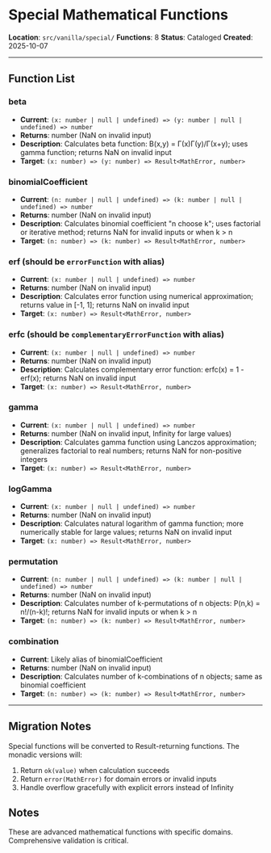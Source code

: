 # Special Mathematical Functions

**Location**: `src/vanilla/special/`
**Functions**: 8
**Status**: Cataloged
**Created**: 2025-10-07

---

## Function List

### beta
- **Current**: `(x: number | null | undefined) => (y: number | null | undefined) => number`
- **Returns**: number (NaN on invalid input)
- **Description**: Calculates beta function: B(x,y) = Γ(x)Γ(y)/Γ(x+y); uses gamma function; returns NaN on invalid input
- **Target**: `(x: number) => (y: number) => Result<MathError, number>`

### binomialCoefficient
- **Current**: `(n: number | null | undefined) => (k: number | null | undefined) => number`
- **Returns**: number (NaN on invalid input)
- **Description**: Calculates binomial coefficient "n choose k"; uses factorial or iterative method; returns NaN for invalid inputs or when k > n
- **Target**: `(n: number) => (k: number) => Result<MathError, number>`

### erf (should be `errorFunction` with alias)
- **Current**: `(x: number | null | undefined) => number`
- **Returns**: number (NaN on invalid input)
- **Description**: Calculates error function using numerical approximation; returns value in [-1, 1]; returns NaN on invalid input
- **Target**: `(x: number) => Result<MathError, number>`

### erfc (should be `complementaryErrorFunction` with alias)
- **Current**: `(x: number | null | undefined) => number`
- **Returns**: number (NaN on invalid input)
- **Description**: Calculates complementary error function: erfc(x) = 1 - erf(x); returns NaN on invalid input
- **Target**: `(x: number) => Result<MathError, number>`

### gamma
- **Current**: `(x: number | null | undefined) => number`
- **Returns**: number (NaN on invalid input, Infinity for large values)
- **Description**: Calculates gamma function using Lanczos approximation; generalizes factorial to real numbers; returns NaN for non-positive integers
- **Target**: `(x: number) => Result<MathError, number>`

### logGamma
- **Current**: `(x: number | null | undefined) => number`
- **Returns**: number (NaN on invalid input)
- **Description**: Calculates natural logarithm of gamma function; more numerically stable for large values; returns NaN on invalid input
- **Target**: `(x: number) => Result<MathError, number>`

### permutation
- **Current**: `(n: number | null | undefined) => (k: number | null | undefined) => number`
- **Returns**: number (NaN on invalid input)
- **Description**: Calculates number of k-permutations of n objects: P(n,k) = n!/(n-k)!; returns NaN for invalid inputs or when k > n
- **Target**: `(n: number) => (k: number) => Result<MathError, number>`

### combination
- **Current**: Likely alias of binomialCoefficient
- **Returns**: number (NaN on invalid input)
- **Description**: Calculates number of k-combinations of n objects; same as binomial coefficient
- **Target**: `(n: number) => (k: number) => Result<MathError, number>`

---

## Migration Notes

Special functions will be converted to Result-returning functions. The monadic versions will:

1. Return `ok(value)` when calculation succeeds
2. Return `error(MathError)` for domain errors or invalid inputs
3. Handle overflow gracefully with explicit errors instead of Infinity

## Notes

These are advanced mathematical functions with specific domains. Comprehensive validation is critical.

